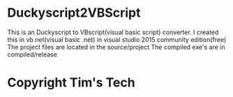 # Duckyscript2VBScript
This is an Duckyscript to VBscript(visual basic script) converter.
I created this in vb.net(visual basic .net) in visual studio 2015 community edition(free)
The project files are located in the source/project
The compiled exe's are in compiled/release
# Copyright Tim's Tech

